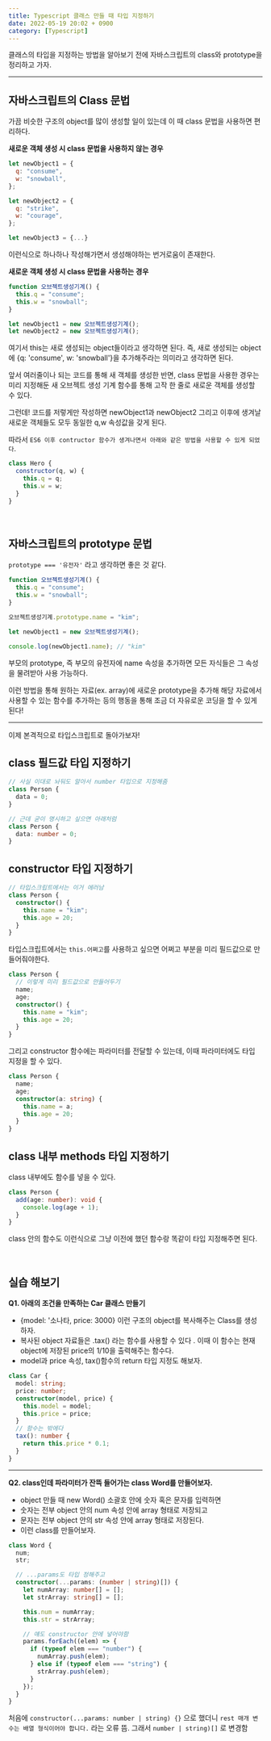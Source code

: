 ```yaml
---
title: Typescript 클래스 만들 때 타입 지정하기
date: 2022-05-19 20:02 + 0900
category: [Typescript]
---
```


클래스의 타입을 지정하는 방법을 알아보기 전에 자바스크립트의 class와 prototype을 정리하고 가자.

<hr>

## 자바스크립트의 Class 문법

가끔 비슷한 구조의 object를 많이 생성할 일이 있는데 이 때 class 문법을 사용하면 편리하다.

**새로운 객체 생성 시 class 문법을 사용하지 않는 경우**

```js
let newObject1 = {
  q: "consume",
  w: "snowball",
};

let newObject2 = {
  q: "strike",
  w: "courage",
};

let newObject3 = {...}
```

이런식으로 하나하나 작성해가면서 생성해야하는 번거로움이 존재한다.

**새로운 객체 생성 시 class 문법을 사용하는 경우**

```js
function 오브젝트생성기계() {
  this.q = "consume";
  this.w = "snowball";
}

let newObject1 = new 오브젝트생성기계();
let newObject2 = new 오브젝트생성기계();
```

여기서 this는 새로 생성되는 object들이라고 생각하면 된다. 즉, 새로 생성되는 object에 {q: 'consume', w: 'snowball'}을 추가해주라는 의미라고 생각하면 된다.

앞서 여러줄이나 되는 코드를 통해 새 객체를 생성한 반면, class 문법을 사용한 경우는 미리 지정해둔 새 오브젝트 생성 기계 함수를 통해 고작 한 줄로 새로운 객체를 생성할 수 있다.

그런데! 코드를 저렇게만 작성하면 newObject1과 newObject2 그리고 이후에 생겨날 새로운 객체들도 모두 동일한 q,w 속성값을 갖게 된다.

따라서 `ES6 이후 contructor 함수가 생겨나면서 아래와 같은 방법을 사용할 수 있게 되었다`.

```js
class Hero {
  constructor(q, w) {
    this.q = q;
    this.w = w;
  }
}
```

<br>

## 자바스크립트의 prototype 문법

`prototype === '유전자'` 라고 생각하면 좋은 것 같다.

```js
function 오브젝트생성기계() {
  this.q = "consume";
  this.w = "snowball";
}

오브젝트생성기계.prototype.name = "kim";

let newObject1 = new 오브젝트생성기계();

console.log(newObject1.name); // "kim"
```

부모의 prototype, 즉 부모의 유전자에 name 속성을 추가하면 모든 자식들은 그 속성을 물려받아 사용 가능하다.

이런 방법을 통해 원하는 자료(ex. array)에 새로운 prototype을 추가해 해당 자료에서 사용할 수 있는 함수를 추가하는 등의 행동을 통해 조금 더 자유로운 코딩을 할 수 있게 된다!

<hr>

이제 본격적으로 타입스크립트로 돌아가보자!

## class 필드값 타입 지정하기

```ts
// 사실 이대로 놔둬도 알아서 number 타입으로 지정해줌
class Person {
  data = 0;
}

// 근데 굳이 명시하고 싶으면 아래처럼
class Person {
  data: number = 0;
}
```

## constructor 타입 지정하기

```ts
// 타입스크립트에서는 이거 에러남
class Person {
  constructor() {
    this.name = "kim";
    this.age = 20;
  }
}
```

타입스크립트에서는 `this.어쩌고`를 사용하고 싶으면 어쩌고 부분을 미리 필드값으로 만들어줘야한다.

```ts
class Person {
  // 이렇게 미리 필드값으로 만들어두기
  name;
  age;
  constructor() {
    this.name = "kim";
    this.age = 20;
  }
}
```

그리고 constructor 함수에는 파라미터를 전달할 수 있는데, 이때 파라미터에도 타입 지정을 할 수 있다.

```ts
class Person {
  name;
  age;
  constructor(a: string) {
    this.name = a;
    this.age = 20;
  }
}
```

## class 내부 methods 타입 지정하기

class 내부에도 함수를 넣을 수 있다.

```ts
class Person {
  add(age: number): void {
    console.log(age + 1);
  }
}
```

class 안의 함수도 이런식으로 그냥 이전에 했던 함수랑 똑같이 타입 지정해주면 된다.

<br>

## 실습 해보기

**Q1. 아래의 조건을 만족하는 Car 클래스 만들기**

- {model: '소나타, price: 3000} 이런 구조의 object를 복사해주는 Class를 생성하자.
- 복사된 object 자료들은 .tax() 라는 함수를 사용할 수 있다 . 이때 이 함수는 현재 object에 저장된 price의 1/10을 출력해주는 함수다.
- model과 price 속성, tax()함수의 return 타입 지정도 해보자.

```ts
class Car {
  model: string;
  price: number;
  constructor(model, price) {
    this.model = model;
    this.price = price;
  }
  // 함수는 밖에다
  tax(): number {
    return this.price * 0.1;
  }
}
```

<hr>

**Q2. class인데 파라미터가 잔뜩 들어가는 class Word를 만들어보자.**

- object 만들 때 new Word() 소괄호 안에 숫자 혹은 문자를 입력하면
- 숫자는 전부 object 안의 num 속성 안에 array 형태로 저장되고
- 문자는 전부 object 안의 str 속성 안에 array 형태로 저장된다.
- 이런 class를 만들어보자.

```ts
class Word {
  num;
  str;

  // ...params도 타입 정해주고
  constructor(...params: (number | string)[]) {
    let numArray: number[] = [];
    let strArray: string[] = [];

    this.num = numArray;
    this.str = strArray;

    // 얘도 constructor 안에 넣어야함
    params.forEach((elem) => {
      if (typeof elem === "number") {
        numArray.push(elem);
      } else if (typeof elem === "string") {
        strArray.push(elem);
      }
    });
  }
}
```

처음에 `constructor(...params: number | string) {}` 으로 했더니 `rest 매개 변수는 배열 형식이어야 합니다.` 라는 오류 뜸. 그래서 `number | string)[]` 로 변경함
